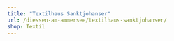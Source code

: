 ```yaml
---
title: "Textilhaus Sanktjohanser"
url: /diessen-am-ammersee/textilhaus-sanktjohanser/
shop: Textil
---
```

